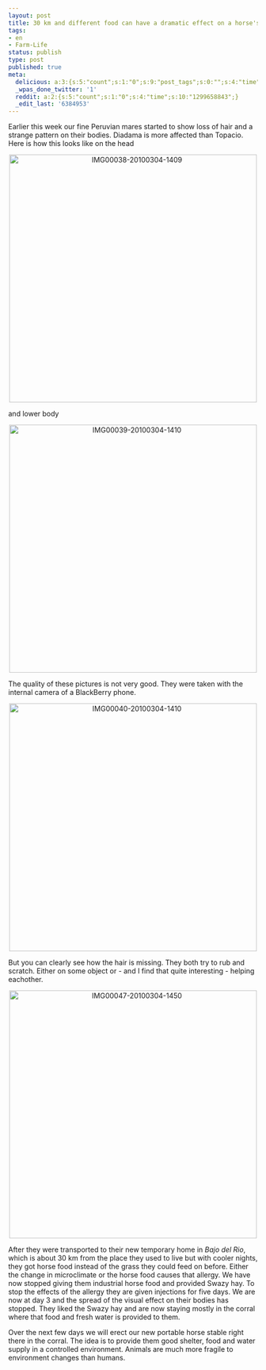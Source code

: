 ```yaml
---
layout: post
title: 30 km and different food can have a dramatic effect on a horse's health
tags:
- en
- Farm-Life
status: publish
type: post
published: true
meta:
  delicious: a:3:{s:5:"count";s:1:"0";s:9:"post_tags";s:0:"";s:4:"time";s:10:"1281981119";}
  _wpas_done_twitter: '1'
  reddit: a:2:{s:5:"count";s:1:"0";s:4:"time";s:10:"1299658843";}
  _edit_last: '6384953'
---
```

Earlier this week our fine Peruvian mares started to show loss of hair and a strange pattern on their bodies. Diadama is more affected than Topacio. Here is how this looks like on the head

<div style="text-align:center;"><a href="http://www.flickr.com/photos/34665899@N00/4415353147" title="View 'IMG00038-20100304-1409' on Flickr.com"><img border="0" width="500" alt="IMG00038-20100304-1409" src="http://farm5.static.flickr.com/4041/4415353147_47ebbf235b.jpg"></a></div>

and lower body

<div style="text-align:center;"><a href="http://www.flickr.com/photos/34665899@N00/4415352785" title="View 'IMG00039-20100304-1410' on Flickr.com"><img border="0" width="500" alt="IMG00039-20100304-1410" src="http://farm3.static.flickr.com/2773/4415352785_e890923feb.jpg"></a></div>

The quality of these pictures is not very good. They were taken with the internal camera of a BlackBerry phone.

<div style="text-align:center;"><a href="http://www.flickr.com/photos/34665899@N00/4415352423" title="View 'IMG00040-20100304-1410' on Flickr.com"><img border="0" width="500" alt="IMG00040-20100304-1410" src="http://farm3.static.flickr.com/2681/4415352423_7716c2cfd6.jpg"></a></div>

But you can clearly see how the hair is missing. They both try to rub and scratch. Either on some object or - and I find that quite interesting - helping eachother.

<div style="text-align:center;"><a href="http://www.flickr.com/photos/34665899@N00/4416184220" title="View 'IMG00047-20100304-1450' on Flickr.com"><img border="0" width="500" alt="IMG00047-20100304-1450" src="http://farm5.static.flickr.com/4042/4416184220_ce09391d8d.jpg"></a></div>

After they were transported to their new temporary home in <em>Bajo del Rio</em>, which is about 30 km from the place they used to live but with cooler nights, they got horse food instead of the grass they could feed on before. Either the change in microclimate or the horse food causes that allergy. We have now stopped giving them industrial horse food and provided Swazy hay. To stop the effects of the allergy they are given injections for five days. We are now at day 3 and the spread of the visual effect on their bodies has stopped. They liked the Swazy hay and are now staying mostly in the corral where that food and fresh water is provided to them.

Over the next few days we will erect our new portable horse stable right there in the corral. The idea is to provide them good shelter, food and water supply in a controlled environment. Animals are much more fragile to environment changes than humans.
